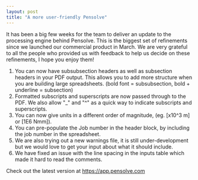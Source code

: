 ```yaml
---
layout: post
title: "A more user-friendly Pensolve"
---
```



It has been a big few weeks for the team to deliver an update to the processing engine behind Pensolve. This is the biggest set of refinements since we launched our commercial product in March. We are very grateful to all the people who provided us with feedback to help us decide on these refinements, I hope you enjoy them!
 
1. You can now have subsubsection headers as well as subsection headers in your PDF output. This allows you to add more structure when you are building large spreadsheets. (bold font = subsubsection, bold + underline = subsection)
2. Formatted subscripts and superscripts are now passed through to the PDF. We also allow "_" and "^" as a quick way to indicate subscripts and superscripts.
3. You can now give units in a different order of magnitude, (eg. [x10^3 m] or [1E6 Nmm]).
4. You can pre-populate the Job number in the header block, by including the job number in the spreadsheet.
5. We are also trying out a new warnings file, it is still under-development but we would love to get your input about what it should include.
6. We have fixed an issue with the line spacing in the inputs table which made it hard to read the comments.

Check out the latest version at https://app.pensolve.com
